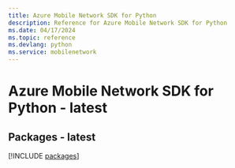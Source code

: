 ```yaml
---
title: Azure Mobile Network SDK for Python
description: Reference for Azure Mobile Network SDK for Python
ms.date: 04/17/2024
ms.topic: reference
ms.devlang: python
ms.service: mobilenetwork
---
```

# Azure Mobile Network SDK for Python - latest
## Packages - latest
[!INCLUDE [packages](mobile-network-index.md)]